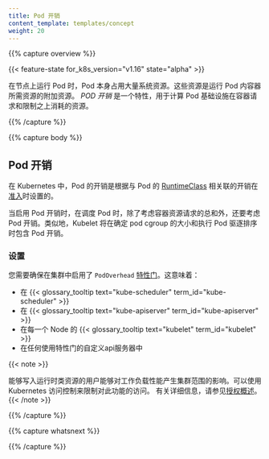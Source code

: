 ```yaml
---
title: Pod 开销
content_template: templates/concept
weight: 20
---
```


{{% capture overview %}}

{{< feature-state for_k8s_version="v1.16" state="alpha" >}}

<!--
When you run a Pod on a Node, the Pod itself takes an amount of system resources. These
resources are additional to the resources needed to run the container(s) inside the Pod.
_Pod Overhead_ is a feature for accounting for the resources consumed by the pod infrastructure
on top of the container requests & limits.
-->

在节点上运行 Pod 时，Pod 本身占用大量系统资源。这些资源是运行 Pod 内容器所需资源的附加资源。
_POD 开销_ 是一个特性，用于计算 Pod 基础设施在容器请求和限制之上消耗的资源。

{{% /capture %}}


{{% capture body %}}

<!--
## Pod Overhead
-->

## Pod 开销

<!--
In Kubernetes, the pod's overhead is set at
[admission](/docs/reference/access-authn-authz/extensible-admission-controllers/#what-are-admission-webhooks)
time according to the overhead associated with the pod's
[RuntimeClass](/docs/concepts/containers/runtime-class/).
-->

在 Kubernetes 中，Pod 的开销是根据与 Pod 的 [RuntimeClass](/docs/concepts/containers/runtime-class/) 相关联的开销在[准入](/docs/reference/access-authn-authz/extensible-admission-controllers/#what-are-admission-webhooks)时设置的。

<!--
When Pod Overhead is enabled, the overhead is considered in addition to the sum of container
resource requests when scheduling a pod. Similarly, Kubelet will include the pod overhead when sizing
the pod cgroup, and when carrying out pod eviction ranking.
-->
当启用 Pod 开销时，在调度 Pod 时，除了考虑容器资源请求的总和外，还要考虑 Pod 开销。类似地，Kubelet 将在确定 pod cgroup 的大小和执行 Pod 驱逐排序时包含 Pod 开销。

<!--
### Set Up
-->
### 设置

<!--
You need to make sure that the `PodOverhead`
[feature gate](/docs/reference/command-line-tools-reference/feature-gates/) is enabled (it is off by default)
across your cluster. This means:
-->
您需要确保在集群中启用了 `PodOverhead` [特性门](默认情况下是关闭的)。这意味着：

<!--
- in {{< glossary_tooltip text="kube-scheduler" term_id="kube-scheduler" >}}
- in {{< glossary_tooltip text="kube-apiserver" term_id="kube-apiserver" >}}
- in the {{< glossary_tooltip text="kubelet" term_id="kubelet" >}} on each Node
- in any custom API servers that use feature gates
-->
- 在 {{< glossary_tooltip text="kube-scheduler" term_id="kube-scheduler" >}}
- 在 {{< glossary_tooltip text="kube-apiserver" term_id="kube-apiserver" >}}
- 在每一个 Node 的 {{< glossary_tooltip text="kubelet" term_id="kubelet" >}}
- 在任何使用特性门的自定义api服务器中


{{< note >}}
<!--
Users who can write to RuntimeClass resources are able to have cluster-wide impact on
workload performance. You can limit access to this ability using Kubernetes access controls.
See [Authorization Overview](/docs/reference/access-authn-authz/authorization/) for more details.
-->
能够写入运行时类资源的用户能够对工作负载性能产生集群范围的影响。可以使用 Kubernetes 访问控制来限制对此功能的访问。
有关详细信息，请参见[授权概述](/docs/reference/access-authn-authz/authorization/)。
{{< /note >}}


{{% /capture %}}

{{% capture whatsnext %}}

<!--
* [RuntimeClass](/docs/concepts/containers/runtime-class/)
* [PodOverhead Design](https://github.com/kubernetes/enhancements/blob/master/keps/sig-node/20190226-pod-overhead.md)
-->

{{% /capture %}}
